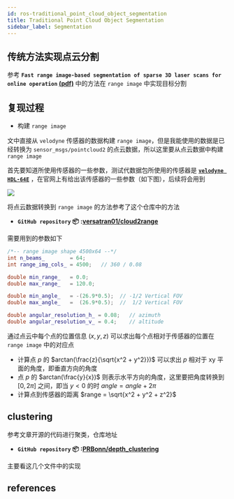 ```yaml
---
id: ros-traditional_point_cloud_object_segmentation
title: Traditional Point Cloud Object Segmentation
sidebar_label: Segmentation
---
```


## 传统方法实现点云分割
参考 **`Fast range image-based segmentation of sparse 3D laser scans for online operation` [(pdf)](https://www.researchgate.net/publication/311758635_Fast_range_image-based_segmentation_of_sparse_3D_laser_scans_for_online_operation)** 中的方法在 `range image` 中实现目标分割

## 复现过程
- 构建 `range image`

文中直接从 `velodyne` 传感器的数据构建 `range image`，但是我能使用的数据是已经转换为 `sensor_msgs/pointcloud2` 的点云数据，所以这里要从点云数据中构建 `range image`

首先要知道所使用传感器的一些参数，测试代数据包所使用的传感器是 **[`velodyne HDL-64E`](https://velodynelidar.com/products/hdl-64e/)** ，在官网上有给出该传感器的一些参数（如下图），后续将会用到

![](https://pictures-1304295136.cos.ap-guangzhou.myqcloud.com/screenshot/ubuntu/ros/multi_pass_segemntation/velodyne-HDL-64E-parameters.png)

将点云数据转换到 `range image` 的方法参考了这个仓库中的方法
- **`GitHub repository` 📦 :[versatran01/cloud2range](https://github.com/versatran01/cloud2range)**

需要用到的参数如下
``` cpp
/*-- range image shape 4500x64 --*/
int n_beams_        = 64;
int range_img_cols_ = 4500;   // 360 / 0.08

double min_range_   = 0.0;
double max_range_   = 120.0;

double min_angle_   = -(26.9*0.5);  // -1/2 Vertical FOV
double max_angle_   =  (26.9*0.5);  //  1/2 Vertical FOV

double angular_resolution_h_ = 0.08;   // azimuth
double angular_resolution_v_ = 0.4;    // altitude
```

通过点云中每个点的位置信息 $(x,y,z)$ 可以求出每个点相对于传感器的位置在 `range image` 中的对应点

- 计算点 $p$ 的 $arctan(\frac{z}{\sqrt{x^2 + y^2}})$ 可以求出 $p$ 相对于 xy 平面的角度，即垂直方向的角度
- 点 $p$ 的 $arctan(\frac{y}{x})$ 则表示水平方向的角度，这里要把角度转换到 $[0, 2\pi]$ 之间，即当 $y<0$ 的时 $angle = angle + 2\pi$
- 计算点到传感器的距离 $range = \sqrt{x^2 + y^2 + z^2}$

## clustering

参考文章开源的代码进行聚类，仓库地址
- **`GitHub repository` 📦 :[PRBonn/depth_clustering](https://github.com/PRBonn/depth_clustering)**

主要看这几个文件中的实现

## references

